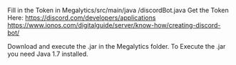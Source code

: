 Fill in the Token in Megalytics/src/main/java
/discordBot.java
Get the Token Here: https://discord.com/developers/applications
https://www.ionos.com/digitalguide/server/know-how/creating-discord-bot/

Download and execute the .jar in the Megalytics folder.
To Execute the .jar you need Java 1.7 installed.
